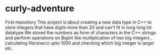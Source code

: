 # curly-adventure
First repository
This project is about creating a new data type in C++ to store integers that have digits more than 20 and can't fit in long long int datatype.We stored the numbers as form of characters in the C++ strings and perform operations on BigInt like multiplication of two big integers , calculating fibronacci upto 1000 and checking which big integer is larger etc.

